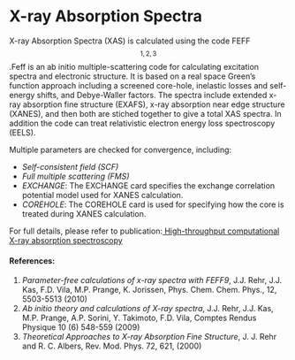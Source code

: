 # X-ray Absorption Spectra

X-ray Absorption Spectra (XAS) is calculated using the code FEFF$$^{1,2,3}$$.Feff is an ab initio multiple-scattering code for calculating excitation spectra and electronic structure. It is based on a real space Green’s function approach including a screened core-hole, inelastic losses and self-energy shifts, and Debye-Waller factors. The spectra include extended x-ray absorption fine structure (EXAFS), x-ray absorption near edge structure (XANES), and then both are stiched together to give a total XAS spectra. In addition the code can treat relativistic electron energy loss spectroscopy (EELS).&#x20;

Multiple parameters are checked for convergence, including:

* _Self-consistent field (SCF)_
* _Full multiple scattering (FMS)_
* _EXCHANGE_: The EXCHANGE card specifies the exchange correlation potential model used for XANES calculation.&#x20;
* _COREHOLE_: The COREHOLE card is used for specifying how the core is treated during XANES calculation.&#x20;

For full details, please refer to publication:[ High-throughput computational X-ray absorption spectroscopy](https://www.nature.com/articles/sdata2018151)



#### References:

1. _Parameter-free calculations of x-ray spectra with FEFF9_, J.J. Rehr, J.J. Kas, F.D. Vila, M.P. Prange, K. Jorissen, Phys. Chem. Chem. Phys., 12, 5503-5513 (2010)
2. _Ab initio theory and calculations of X-ray spectra_, J.J. Rehr, J.J. Kas, M.P. Prange, A.P. Sorini, Y. Takimoto, F.D. Vila, Comptes Rendus Physique 10 (6) 548-559 (2009)&#x20;
3. _Theoretical Approaches to X-ray Absorption Fine Structure_, J. J. Rehr and R. C. Albers, Rev. Mod. Phys. 72, 621, (2000)
